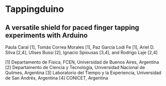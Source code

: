 
# Tappingduino
## A versatile shield for paced finger tapping experiments with Arduino


Paula Caral [1], Tomás Correa Morales [1], Paz García Lodi Fe [1], Ariel D. Silva [2,4], Ulises Bussi [2], Ignacio Spiousas [3,4], and Rodrigo Laje [2,4]

[1] Departamento de Física, FCEN, Universidad de Buenos Aires, Argentina
[2] Departamento de Ciencia y Tecnología, Universidad Nacional de Quilmes, Argentina
[3] Laboratorio del Tiempo y la Experiencia, Universidad de San Andrés, Argentina
[4] CONICET, Argentina


